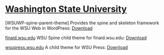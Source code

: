 # [Washington State University](https://github.com/washingtonstateuniversity "https://github.com/washingtonstateuniversity")



[WSUWP-spine-parent-theme] Provides the spine and skeleton framework for the WSU Web in WordPress:  [Download](https://github.com/washingtonstateuniversity/WSUWP-spine-parent-theme "https://github.com/washingtonstateuniversity/WSUWP-spine-parent-theme")

[finaid.wsu.edu](https://financialaid.wsu.edu/ "finaid.wsu.edu") WSU Spine child theme for finaid.wsu.edu:  [Download](https://github.com/washingtonstateuniversity/finaid.wsu.edu "Github")

[wsupress.wsu.edu](https://wsupress.wsu.edu/ "wsupress.wsu.edu") A child theme for WSU Press: [Download](https://github.com/washingtonstateuniversity/wsupress.wsu.edu "Github")